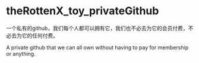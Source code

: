 # theRottenX_toy_privateGithub
一个私有的github，我们每个人都可以拥有它，我们也不必去为它的会员付费，不必去为它的任何付费。

A private github that we can all own without having to pay for membership or anything.
